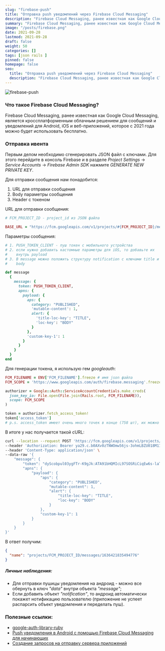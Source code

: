 ```yaml
---
slug: "firebase-push"
title: "Отправка push уведомлений через Firebase Cloud Messaging"
description: "Firebase Cloud Messaging, ранее известная как Google Cloud Messaging, является кроссплатформенным облачным решением для отправки сообщений и уведомлений."
summary: "Firebase Cloud Messaging, ранее известная как Google Cloud Messaging, является кроссплатформенным облачным решением для отправки сообщений и уведомлений."
image: "/posts/firebase.png"
date: 2021-09-28
lastmod: 2021-09-28
draft: false
weight: 50
categories: []
tags: [json rails ]
pinned: false
homepage: false
seo:
  title: "Отправка push уведомлений через Firebase Cloud Messaging"
  description: "Firebase Cloud Messaging, ранее известная как Google Cloud Messaging, является кроссплатформенным облачным решением для отправки сообщений и уведомлений."
---
```


![firebase-push](/posts/firebase.png "firebase-push")

### Что такое Firebase Cloud Messaging?
Firebase Cloud Messaging, ранее известная как Google Cloud Messaging, является кроссплатформенным облачным решением для сообщений и уведомлений для Android, iOS и веб-приложений, которое с 2021 года можно будет использовать бесплатно. 

### Отправка ивента
Первым делом необходимо сгенерировать JSON файл c ключами. Для этого перейдите в консоль Firebase и в разделе _Project Settings_ -> _Service Accounts_ -> _Firebase Admin SDK_ нажмите _GENERATE NEW PRIVATE KEY_.

Для отправки сообщения нам понадобится:
1. URL для отправки сообщения
2. Body параметры сообщения
3. Header с токеном

URL для отправки сообщения:
```ruby
# FCM_PROJECT_ID - project_id из JSON файла

BASE_URL = "https://fcm.googleapis.com/v1/projects/#{FCM_PROJECT_ID}/messages:send".freeze
```

Параметры сообщения:
```ruby
# 1. PUSH_TOKEN_CLIENT - пуш токен с мобильного устройства
# 2. если нужно добавить кастомные параметры для iOS, то добавьте их 
#    внутрь payload
# 3. В message можно положить структуру notification c ключами title и 
#    body

def message
  {
    message: {
      token: PUSH_TOKEN_CLIENT,
      apns: {
        payload: {
          aps: {
            category: "PUBLISHED",
            'mutable-content': 1,
            alert: {
              'title-loc-key': "TITLE",
              'loc-key': "BODY"
            }
          },
          'custom-key-1': 1
        }
      }
    }
  }
end
```

Для генерации токена, я использую гем _googleauth_:
```ruby
FCM_FILENAME = ENV['FCM_FILENAME'].freeze # имя json файла
FCM_SCOPE = 'https://www.googleapis.com/auth/firebase.messaging'.freeze

authorizer = Google::Auth::ServiceAccountCredentials.make_creds(
  json_key_io: File.open(File.join(Rails.root, FCM_FILENAME)),
  scope: FCM_SCOPE
)

token = authorizer.fetch_access_token!
token['access_token']
# p.s. access_token имеет очень много точек в конце (758 шт), их можно # не обрезать.
```

В итоге у нас получается такой cURL:
```sh
curl --location --request POST 'https://fcm.googleapis.com/v1/projects/ingrid-ios/messages:send' \
--header 'Authorization: Bearer ya29.c.b0AXv0zTNWOmw56js-3ohmLBZU018M11vitwg6-Vj_nQB_zudD3OemCk5wpVtiOY5m6Ahv45ufliMNUsOYwoYE4X0sM8JDULL1ZdfWUmm_yFD2R-J0sQ15flcJK-X0IDaUQOqXe_BhWmaTDFtbU1yJHHhaYhZ9l1gvVhPWf6ZqyJlopvbwe2k8TBIN--FKqq7eQt0hc5uNqAfRmeYRyetvPs0eDXn_gs4' \
--header 'Content-Type: application/json' \
--data-raw '{
    "message": {
        "token": "dyScobpul03ygFTr-K9gJk:ATA91bHQMIcL97SOSRiCiqEw6s-laT16VtkRJmC5gWcyVdCbycwio0v_DqnS68rX7Ndvfwoc2wqdIeI7XGnNpKy3eraJpZbqtVcNmdZ-sVPEWnoT2g5RZwVo1eRRoV_ipX056qW-wxht",
        "apns": {
            "payload": {
                "aps": {
                    "category": "PUBLISHED",
                    "mutable-content": 1,
                    "alert": {
                        "title-loc-key": "TITLE",
                        "loc-key": "BODY"
                    }
                },
                "custom-key-1": 1
            }
        }
    }
}'
```

В ответ получим:
```json
{
  "name": "projects/FCM_PROJECT_ID/messages/1636421835494776"
}
```

##### Личные наблюдения:
- Для отправки пушицы уведомления на андроид - можно все обернуть в ключ _"data"_ внутри объекта _"message"_;
- Eсли добавить объект _"notification"_, то андроид автоматически покажет нотификацию пользователю (приложение не успеет распарсить объект уведомления и переделать пуш).

### Полезные ссылки:
- [google-auth-library-ruby
](https://github.com/googleapis/google-auth-library-ruby)
- [Push уведомления в Android с помощью Firebase Cloud Messaging для начинающих](https://habr.com/ru/post/302002/)
- [Создание запросов на отправку сервера приложений](https://firebase.google.com/docs/cloud-messaging/send-message?hl=ru)